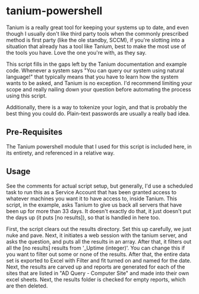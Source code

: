 # tanium-powershell

Tanium is a really great tool for keeping your systems up to date, and even though I usually don't like third party tools when the commonly prescribed method is first party (like the ole standby, SCCM), if you're slotting into a situation that already has a tool like Tanium, best to make the most use of the tools you have. Love the one you're with, as they say. 

This script fills in the gaps left by the Tanium documentation and example code. Whenever a system says "You can query our system using natural language!" that typically means that you have to learn how the system wants to be asked, and Tanium is no exception. I'd recommend limiting your scope and really nailing down your question before automating the process using this script. 

Additionally, there is a way to tokenize your login, and that is probably the best thing you could do. Plain-text passwords are usually a really bad idea.

## Pre-Requisites

The Tanium powershell module that I used for this script is included here, in its entirety, and referenced in a relative way. 

## Usage

See the comments for actual script setup, but generally, I'd use a scheduled task to run this as a Service Account that has been granted access to whatever machines you want it to have access to, inside Tanium. This script, in the example, asks Tanium to give us back all servers that have been up for more than 33 days. It doesn't exactly do that, it just doesn't put the days up (it puts [no results]), so that is handled in here too.

First, the script clears out the results directory. Set this up carefully, we just nuke and pave. Next, it initiates a web session with the tanium server, and asks the question, and puts all the results in an array. After that, it filters out all the [no results] results from '_Uptime (integer)'. You can change this if you want to filter out some or none of the results. After that, the entire data set is exported to Excel with Filter and fit turned on and named for the date. Next, the results are carved up and reports are generated for each of the sites that are listed in "AD Query - Computer Site" and made into their own excel sheets. Next, the results folder is checked for empty reports, which are then deleted. 



